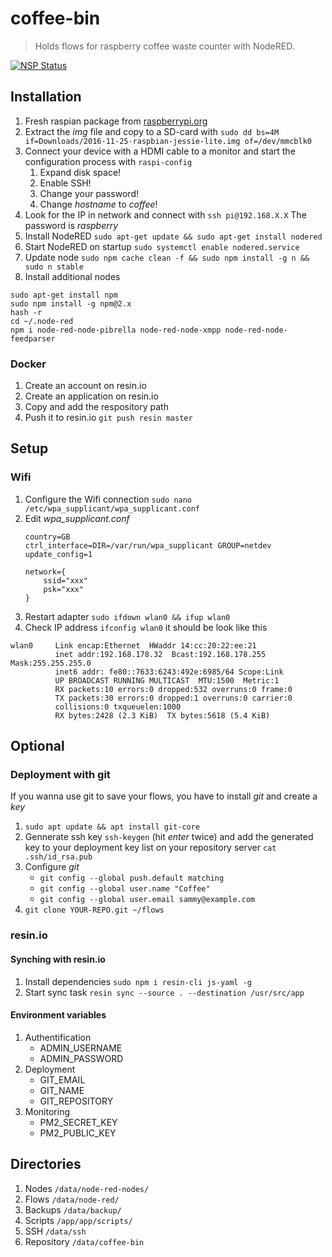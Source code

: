 # coffee-bin

>  Holds flows for raspberry coffee waste counter with NodeRED.

[![NSP Status](https://nodesecurity.io/orgs/programmerq/projects/adb455c0-39c6-45b8-ad2c-8831d66dc366/badge)](https://nodesecurity.io/orgs/programmerq/projects/adb455c0-39c6-45b8-ad2c-8831d66dc366)

## Installation

1.  Fresh raspian package from [raspberrypi.org](https://www.raspberrypi.org/downloads/raspbian/)
2.  Extract the _img_ file and copy to a SD-card with ``sudo dd bs=4M if=Downloads/2016-11-25-raspbian-jessie-lite.img of=/dev/mmcblk0``
3.  Connect your device with a HDMI cable to a monitor and start the configuration process with ``raspi-config``
    1.  Expand disk space!
    2.  Enable SSH!
    3.  Change your password!
    4.  Change _hostname_ to _coffee_!
4.  Look for the IP in network and connect with ``ssh pi@192.168.X.X`` The password is _raspberry_
5.  Install NodeRED ``sudo apt-get update &&
sudo apt-get install nodered``
6.  Start NodeRED on startup ``sudo systemctl enable nodered.service``
7.  Update node ``sudo npm cache clean -f && sudo npm install -g n && sudo n stable``
8.  Install additional nodes
````
sudo apt-get install npm
sudo npm install -g npm@2.x
hash -r
cd ~/.node-red
npm i node-red-node-pibrella node-red-node-xmpp node-red-node-feedparser
````

### Docker

1.  Create an account on resin.io
2.  Create an application on resin.io
3.  Copy and add the respository path
4.  Push it to resin.io ``git push resin master``

## Setup

### Wifi

1.  Configure the Wifi connection ``sudo nano /etc/wpa_supplicant/wpa_supplicant.conf``
2.  Edit _wpa_supplicant.conf_
    ```
    country=GB
    ctrl_interface=DIR=/var/run/wpa_supplicant GROUP=netdev
    update_config=1

    network={
        ssid="xxx"
        psk="xxx"
    }
    ```
3.  Restart adapter ``sudo ifdown wlan0 && ifup wlan0``
4.  Check IP address ``ifconfig wlan0`` it should be look like this
```
wlan0     Link encap:Ethernet  HWaddr 14:cc:20:22:ee:21
          inet addr:192.168.178.32  Bcast:192.168.178.255  Mask:255.255.255.0
          inet6 addr: fe80::7633:6243:492e:6985/64 Scope:Link
          UP BROADCAST RUNNING MULTICAST  MTU:1500  Metric:1
          RX packets:10 errors:0 dropped:532 overruns:0 frame:0
          TX packets:30 errors:0 dropped:1 overruns:0 carrier:0
          collisions:0 txqueuelen:1000
          RX bytes:2428 (2.3 KiB)  TX bytes:5618 (5.4 KiB)
```

## Optional

### Deployment with git
If you wanna use git to save your flows, you have to install _git_ and create a _key_

1.  ``sudo apt update && apt install git-core``
2.  Gennerate ssh key ``ssh-keygen`` (hit _enter_ twice) and add the generated key to your deployment key list on your repository server ``cat .ssh/id_rsa.pub``
3.  Configure _git_
    -   ``git config --global push.default matching``
    -   ``git config --global user.name "Coffee"``
    -   ``git config --global user.email sammy@example.com``
4.  ``git clone YOUR-REPO.git ~/flows``

### resin.io
#### Synching with resin.io

1.  Install dependencies ``sudo npm i resin-cli js-yaml -g``
2.  Start sync task ``resin sync --source . --destination /usr/src/app``

#### Environment variables

1.  Authentification
    -   ADMIN_USERNAME
    -   ADMIN_PASSWORD
2.  Deployment
    -   GIT_EMAIL
    -   GIT_NAME
    -   GIT_REPOSITORY
3.  Monitoring
    -   PM2_SECRET_KEY
    -   PM2_PUBLIC_KEY

## Directories

1.  Nodes       ``/data/node-red-nodes/``
2.  Flows       ``/data/node-red/``
3.  Backups     ``/data/backup/``
4.  Scripts     ``/app/app/scripts/``
5.  SSH         ``/data/ssh``
6.  Repository  ``/data/coffee-bin``
